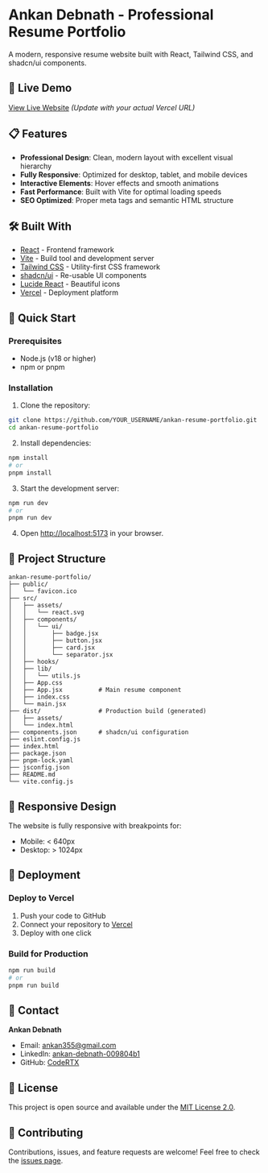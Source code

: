 # Ankan Debnath - Professional Resume Portfolio

A modern, responsive resume website built with React, Tailwind CSS, and shadcn/ui components.

## 🌟 Live Demo

[View Live Website](https://your-vercel-url.vercel.app) *(Update with your actual Vercel URL)*

## 📋 Features

- **Professional Design**: Clean, modern layout with excellent visual hierarchy
- **Fully Responsive**: Optimized for desktop, tablet, and mobile devices
- **Interactive Elements**: Hover effects and smooth animations
- **Fast Performance**: Built with Vite for optimal loading speeds
- **SEO Optimized**: Proper meta tags and semantic HTML structure

## 🛠️ Built With

- [React](https://reactjs.org/) - Frontend framework
- [Vite](https://vitejs.dev/) - Build tool and development server
- [Tailwind CSS](https://tailwindcss.com/) - Utility-first CSS framework
- [shadcn/ui](https://ui.shadcn.com/) - Re-usable UI components
- [Lucide React](https://lucide.dev/) - Beautiful icons
- [Vercel](https://vercel.com/) - Deployment platform

## 🚀 Quick Start

### Prerequisites

- Node.js (v18 or higher)
- npm or pnpm

### Installation

1. Clone the repository:
```bash
git clone https://github.com/YOUR_USERNAME/ankan-resume-portfolio.git
cd ankan-resume-portfolio
```

2. Install dependencies:
```bash
npm install
# or
pnpm install
```

3. Start the development server:
```bash
npm run dev
# or
pnpm run dev
```

4. Open [http://localhost:5173](http://localhost:5173) in your browser.

## 📁 Project Structure

```
ankan-resume-portfolio/
├── public/
│   └── favicon.ico
├── src/
│   ├── assets/
│   │   └── react.svg
│   ├── components/
│   │   └── ui/
│   │       ├── badge.jsx
│   │       ├── button.jsx
│   │       ├── card.jsx
│   │       └── separator.jsx
│   ├── hooks/
│   ├── lib/
│   │   └── utils.js
│   ├── App.css
│   ├── App.jsx          # Main resume component
│   ├── index.css
│   └── main.jsx
├── dist/                # Production build (generated)
│   ├── assets/
│   └── index.html
├── components.json      # shadcn/ui configuration
├── eslint.config.js
├── index.html
├── package.json
├── pnpm-lock.yaml
├── jsconfig.json
├── README.md
└── vite.config.js
```

## 📱 Responsive Design

The website is fully responsive with breakpoints for:
- Mobile: < 640px
- Desktop: > 1024px

## 🚀 Deployment

### Deploy to Vercel

1. Push your code to GitHub
2. Connect your repository to [Vercel](https://vercel.com)
3. Deploy with one click

### Build for Production

```bash
npm run build
# or
pnpm run build
```

## 👤 Contact

**Ankan Debnath**
- Email: ankan355@gmail.com
- LinkedIn: [ankan-debnath-009804b1](https://www.linkedin.com/in/ankan-debnath-009804b1)
- GitHub: [CodeRTX](https://github.com/CodeRTX)

## 📄 License

This project is open source and available under the [MIT License 2.0](LICENSE).

## 🤝 Contributing

Contributions, issues, and feature requests are welcome! Feel free to check the [issues page](../../issues).
